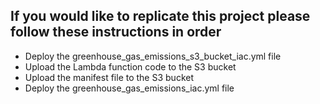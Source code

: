 ## If you would like to replicate this project please follow these instructions in order
- Deploy the greenhouse_gas_emissions_s3_bucket_iac.yml file
- Upload the Lambda function code to the S3 bucket
- Upload the manifest file to the S3 bucket
- Deploy the greenhouse_gas_emissions_iac.yml file
